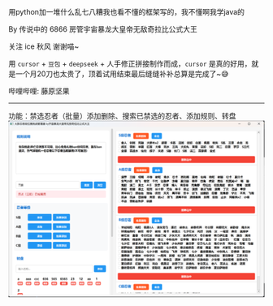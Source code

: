 用python加一堆什么乱七八糟我也看不懂的框架写的，我不懂啊我学java的

By 传说中的 6866 房管宇宙暴龙大皇帝无敌奇拉比公式大王

关注 ice 秋风 谢谢喵~

用 `cursor` + `豆包` + `deepseek` + 人手修正拼接制作而成，`cursor` 是真的好用，就是一个月20刀也太贵了，顶着试用结束最后缝缝补补总算是完成了~😅 

哔哩哔哩: 藤原坚果

---
功能：禁选忍者（批量）添加删除、搜索已禁选的忍者、添加规则、转盘
![示例图片](https://github.com/kotlinnut/ninja-manager/blob/main/7d71191353dfc000d0c1f9781d3178da.png)


